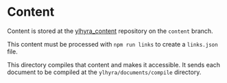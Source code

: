 # Content

Content is stored at the [ylhyra_content](https://github.com/ylhyra/ylhyra_content) repository on the `content` branch.

This content must be processed with `npm run links` to create a `links.json` file.

This directory compiles that content and makes it accessible. It sends each document to be compiled at the `ylhyra/documents/compile` directory.

